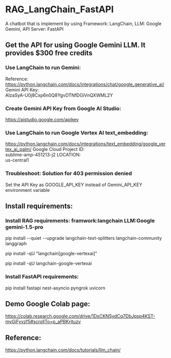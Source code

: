 # RAG_LangChain_FastAPI
A chatbot that is implement by using Framework: LangChain, LLM: Google Gemini, API Server: FastAPI


## Get the API for using Google Gemini LLM. It provides $300 free credits
### Use LangChain to run Gemini: 
Reference: https://python.langchain.com/docs/integrations/chat/google_generative_ai/
Gemini API Key: \
AIzaSyA-U0j8Cxp6n0Q8YgvDTNfDGiVnQXWML2Y

### Create Gemini API Key from Google AI Studio:
https://aistudio.google.com/apikey



### Use LangChain to run Google Vertex AI text_embedding:
https://python.langchain.com/docs/integrations/text_embedding/google_vertex_ai_palm/
Google Cloud Project ID: \
sublime-amp-451213-j2
LOCATION: \
us-central1 


### Troubleshoot: Solution for 403 permission denied
Set the API Key as GOOGLE_API_KEY instead of Gemini_API_KEY environment variable



## Install requirements:
### Install RAG requirements: framwork:langchain LLM:Google gemini-1.5-pro
pip install --quiet --upgrade langchain-text-splitters langchain-community langgraph

pip install -qU "langchain[google-vertexai]"

pip install -qU langchain-google-vertexai


### Install FastAPI requirements:
pip install fastapi nest-asyncio pyngrok uvicorn





## Demo Google Colab page:
https://colab.research.google.com/drive/1DsCKNSydCq7DbJpsp4KST-myGiFyvzf5#scrollTo=p_aPBKrjtuzv


## Reference:
https://python.langchain.com/docs/tutorials/llm_chain/
